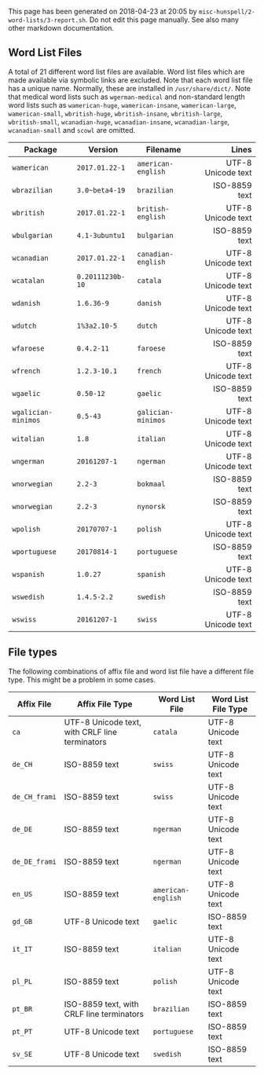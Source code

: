 This page has been generated on 2018-04-23 at 20:05 by `misc-hunspell/2-word-lists/3-report.sh`. Do not edit this page manually. See also many other markdown documentation.

## Word List Files

A total of 21 different word list files are available. Word list files which are made available via symbolic links are excluded. Note that each word list file has a unique name. Normally, these are installed in `/usr/share/dict/`. Note that medical word lists such as `wgerman-medical` and non-standard length word lists such as `wamerican-huge`, `wamerican-insane`, `wamerican-large`, `wamerican-small`, `wbritish-huge`, `wbritish-insane`, `wbritish-large`, `wbritish-small`, `wcanadian-huge`, `wcanadian-insane`, `wcanadian-large`, `wcanadian-small` and `scowl` are omitted.

| Package | Version | Filename | Lines |
|---|---|---|--:|
| `wamerican` | `2017.01.22-1` | `american-english` | UTF-8 Unicode text | `100411` |
| `wbrazilian` | `3.0~beta4-19` | `brazilian` | ISO-8859 text | `275502` |
| `wbritish` | `2017.01.22-1` | `british-english` | UTF-8 Unicode text | `100633` |
| `wbulgarian` | `4.1-3ubuntu1` | `bulgarian` | ISO-8859 text | `867136` |
| `wcanadian` | `2017.01.22-1` | `canadian-english` | UTF-8 Unicode text | `101016` |
| `wcatalan` | `0.20111230b-10` | `catala` | UTF-8 Unicode text | `612509` |
| `wdanish` | `1.6.36-9` | `danish` | UTF-8 Unicode text | `313013` |
| `wdutch` | `1%3a2.10-5` | `dutch` | UTF-8 Unicode text | `345339` |
| `wfaroese` | `0.4.2-11` | `faroese` | ISO-8859 text | `425136` |
| `wfrench` | `1.2.3-10.1` | `french` | UTF-8 Unicode text | `139719` |
| `wgaelic` | `0.50-12` | `gaelic` | ISO-8859 text | `15670` |
| `wgalician-minimos` | `0.5-43` | `galician-minimos` | UTF-8 Unicode text | `515385` |
| `witalian` | `1.8` | `italian` | UTF-8 Unicode text | `116778` |
| `wngerman` | `20161207-1` | `ngerman` | UTF-8 Unicode text | `356007` |
| `wnorwegian` | `2.2-3` | `bokmaal` | ISO-8859 text | `935405` |
| `wnorwegian` | `2.2-3` | `nynorsk` | ISO-8859 text | `627719` |
| `wpolish` | `20170707-1` | `polish` | UTF-8 Unicode text | `3802797` |
| `wportuguese` | `20170814-1` | `portuguese` | ISO-8859 text | `430981` |
| `wspanish` | `1.0.27` | `spanish` | UTF-8 Unicode text | `86016` |
| `wswedish` | `1.4.5-2.2` | `swedish` | ISO-8859 text | `121426` |
| `wswiss` | `20161207-1` | `swiss` | UTF-8 Unicode text | `356107` |
## File types

The following combinations of affix file and word list file have a different file type. This might be a problem in some cases.

| Affix File | Affix File Type | Word List File | Word List File Type |
|---|---|---|---|
| `ca` | UTF-8 Unicode text, with CRLF line terminators | `catala` | UTF-8 Unicode text |
| `de_CH` | ISO-8859 text | `swiss` | UTF-8 Unicode text |
| `de_CH_frami` | ISO-8859 text | `swiss` | UTF-8 Unicode text |
| `de_DE` | ISO-8859 text | `ngerman` | UTF-8 Unicode text |
| `de_DE_frami` | ISO-8859 text | `ngerman` | UTF-8 Unicode text |
| `en_US` | ISO-8859 text | `american-english` | UTF-8 Unicode text |
| `gd_GB` | UTF-8 Unicode text | `gaelic` | ISO-8859 text |
| `it_IT` | ISO-8859 text | `italian` | UTF-8 Unicode text |
| `pl_PL` | ISO-8859 text | `polish` | UTF-8 Unicode text |
| `pt_BR` | ISO-8859 text, with CRLF line terminators | `brazilian` | ISO-8859 text |
| `pt_PT` | UTF-8 Unicode text | `portuguese` | ISO-8859 text |
| `sv_SE` | UTF-8 Unicode text | `swedish` | ISO-8859 text |
